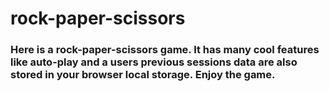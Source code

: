 # rock-paper-scissors
### Here is a rock-paper-scissors game. It has many cool features like auto-play and a users previous sessions data are also stored in your browser local storage. Enjoy the game. 
